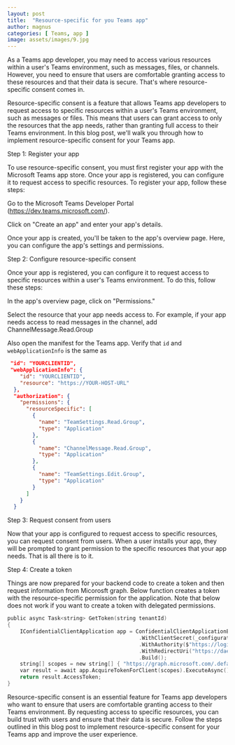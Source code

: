```yaml
---
layout: post
title:  "Resource-specific for you Teams app"
author: magnus
categories: [ Teams, app ]
image: assets/images/9.jpg
---
```

As a Teams app developer, you may need to access various resources within a user's Teams environment, such as messages, files, or channels. However, you need to ensure that users are comfortable granting access to these resources and that their data is secure. That's where resource-specific consent comes in.

Resource-specific consent is a feature that allows Teams app developers to request access to specific resources within a user's Teams environment, such as messages or files. This means that users can grant access to only the resources that the app needs, rather than granting full access to their Teams environment. In this blog post, we'll walk you through how to implement resource-specific consent for your Teams app.

Step 1: Register your app

To use resource-specific consent, you must first register your app with the Microsoft Teams app store. Once your app is registered, you can configure it to request access to specific resources. To register your app, follow these steps:

Go to the Microsoft Teams Developer Portal (https://dev.teams.microsoft.com/).

Click on "Create an app" and enter your app's details.

Once your app is created, you'll be taken to the app's overview page. Here, you can configure the app's settings and permissions.

Step 2: Configure resource-specific consent

Once your app is registered, you can configure it to request access to specific resources within a user's Teams environment. To do this, follow these steps:

In the app's overview page, click on "Permissions."

Select the resource that your app needs access to. For example, if your app needs access to read messages in the channel, add ChannelMessage.Read.Group

Also open the manifest for the Teams app. Verify that `id` and `webApplicationInfo` is the same as

```json
 "id": "YOURCLIENTID",
 "webApplicationInfo": {
    "id": "YOURCLIENTID",
    "resource": "https://YOUR-HOST-URL"
  },
  "authorization": {
    "permissions": {
      "resourceSpecific": [
        {
          "name": "TeamSettings.Read.Group",
          "type": "Application"
        },
        {
          "name": "ChannelMessage.Read.Group",
          "type": "Application"
        },
        {
          "name": "TeamSettings.Edit.Group",
          "type": "Application"
        }
      ]
    }
  }
```

Step 3: Request consent from users

Now that your app is configured to request access to specific resources, you can request consent from users. When a user installs your app, they will be prompted to grant permission to the specific resources that your app needs. That is all there is to it.

Step 4: Create a token

Things are now prepared for your backend code to create a token and then request information from Micorosft graph. Below function creates a token with the resource-specific permission for the application. Note that below does not work if you want to create a token with delegated permissions.

```c
public async Task<string> GetToken(string tenantId)
{
    IConfidentialClientApplication app = ConfidentialClientApplicationBuilder.Create(_configuration["ClientId"])
                                          .WithClientSecret(_configuration["ClientSecret"])
                                          .WithAuthority($"https://login.microsoftonline.com/{tenantId}")
                                          .WithRedirectUri("https://daemon")
                                          .Build();
    string[] scopes = new string[] { "https://graph.microsoft.com/.default" };
    var result = await app.AcquireTokenForClient(scopes).ExecuteAsync();
    return result.AccessToken;
}
```
Resource-specific consent is an essential feature for Teams app developers who want to ensure that users are comfortable granting access to their Teams environment. By requesting access to specific resources, you can build trust with users and ensure that their data is secure. Follow the steps outlined in this blog post to implement resource-specific consent for your Teams app and improve the user experience.

